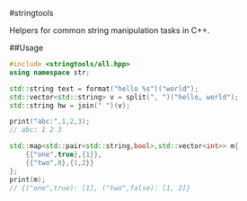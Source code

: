 #stringtools

Helpers for common string manipulation tasks in C++.

##Usage

```C++
#include <stringtools/all.hpp>
using namespace str;

std::string text = format("hello %s")("world");
std::vector<std::string> v = split(", ")("hello, world");
std::string hw = join(" ")(v);

print("abc:",1,2,3);
// abc: 1 2 3

std::map<std::pair<std::string,bool>,std::vector<int>> m{
    {{"one",true},{1}},
    {{"two",0},{1,2}}
};
print(m);
// {("one",true): [1], ("two",false): [1, 2]}
```
